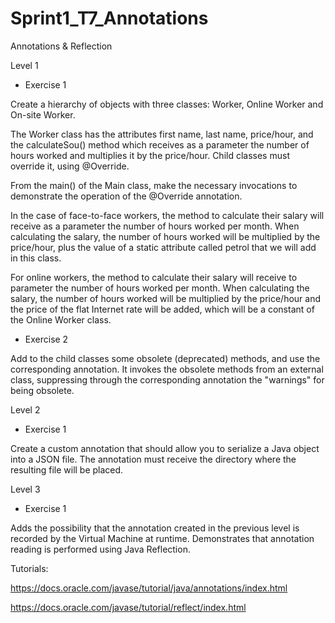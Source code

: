 # Sprint1_T7_Annotations
Annotations &amp; Reflection

Level 1

- Exercise 1

Create a hierarchy of objects with three classes: Worker, Online Worker and On-site Worker.

The Worker class has the attributes first name, last name, price/hour, and the calculateSou() method which receives as a parameter the number of hours worked and multiplies it by the price/hour. Child classes must override it, using @Override.

From the main() of the Main class, make the necessary invocations to demonstrate the operation of the @Override annotation.

In the case of face-to-face workers, the method to calculate their salary will receive as a parameter the number of hours worked per month. When calculating the salary, the number of hours worked will be multiplied by the price/hour, plus the value of a static attribute called petrol that we will add in this class.

For online workers, the method to calculate their salary will receive to parameter the number of hours worked per month. When calculating the salary, the number of hours worked will be multiplied by the price/hour and the price of the flat Internet rate will be added, which will be a constant of the Online Worker class.


- Exercise 2

Add to the child classes some obsolete (deprecated) methods, and use the corresponding annotation. It invokes the obsolete methods from an external class, suppressing through the corresponding annotation the "warnings" for being obsolete.


Level 2

- Exercise 1

Create a custom annotation that should allow you to serialize a Java object into a JSON file. The annotation must receive the directory where the resulting file will be placed.


Level 3

- Exercise 1

Adds the possibility that the annotation created in the previous level is recorded by the Virtual Machine at runtime. Demonstrates that annotation reading is performed using Java Reflection.


Tutorials:

https://docs.oracle.com/javase/tutorial/java/annotations/index.html

https://docs.oracle.com/javase/tutorial/reflect/index.html
